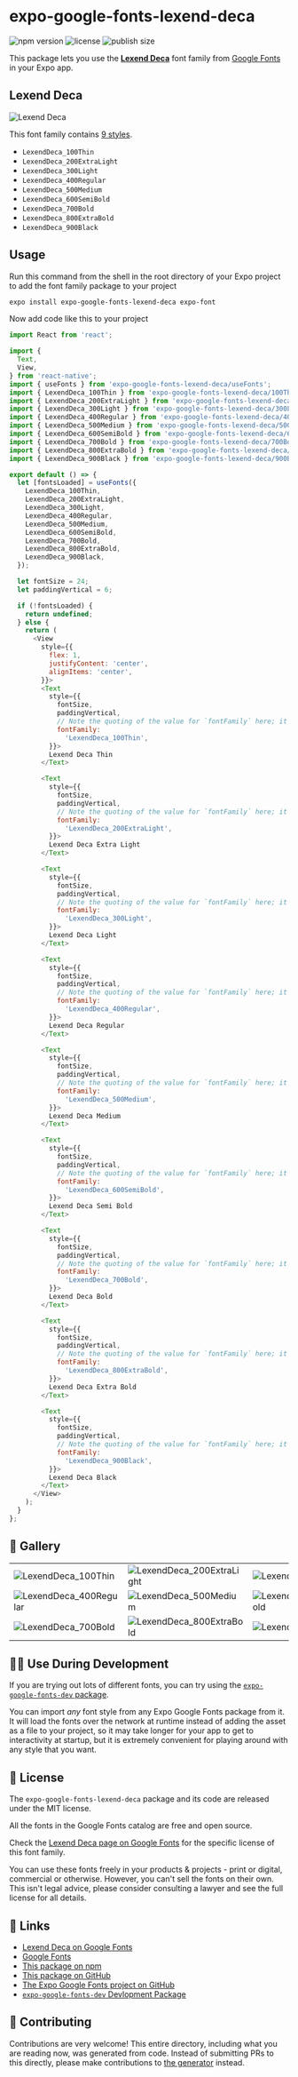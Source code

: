 # expo-google-fonts-lexend-deca

![npm version](https://flat.badgen.net/npm/v/expo-google-fonts-lexend-deca)
![license](https://flat.badgen.net/github/license/expo/google-fonts)
![publish size](https://flat.badgen.net/packagephobia/install/expo-google-fonts-lexend-deca)

This package lets you use the [**Lexend Deca**](https://fonts.google.com/specimen/Lexend+Deca) font family from [Google Fonts](https://fonts.google.com/) in your Expo app.

## Lexend Deca

![Lexend Deca](./font-family.png)

This font family contains [9 styles](#-gallery).

- `LexendDeca_100Thin`
- `LexendDeca_200ExtraLight`
- `LexendDeca_300Light`
- `LexendDeca_400Regular`
- `LexendDeca_500Medium`
- `LexendDeca_600SemiBold`
- `LexendDeca_700Bold`
- `LexendDeca_800ExtraBold`
- `LexendDeca_900Black`

## Usage

Run this command from the shell in the root directory of your Expo project to add the font family package to your project
```sh
expo install expo-google-fonts-lexend-deca expo-font
```

Now add code like this to your project
```js
import React from 'react';

import {
  Text,
  View,
} from 'react-native';
import { useFonts } from 'expo-google-fonts-lexend-deca/useFonts';
import { LexendDeca_100Thin } from 'expo-google-fonts-lexend-deca/100Thin';
import { LexendDeca_200ExtraLight } from 'expo-google-fonts-lexend-deca/200ExtraLight';
import { LexendDeca_300Light } from 'expo-google-fonts-lexend-deca/300Light';
import { LexendDeca_400Regular } from 'expo-google-fonts-lexend-deca/400Regular';
import { LexendDeca_500Medium } from 'expo-google-fonts-lexend-deca/500Medium';
import { LexendDeca_600SemiBold } from 'expo-google-fonts-lexend-deca/600SemiBold';
import { LexendDeca_700Bold } from 'expo-google-fonts-lexend-deca/700Bold';
import { LexendDeca_800ExtraBold } from 'expo-google-fonts-lexend-deca/800ExtraBold';
import { LexendDeca_900Black } from 'expo-google-fonts-lexend-deca/900Black';

export default () => {
  let [fontsLoaded] = useFonts({
    LexendDeca_100Thin,
    LexendDeca_200ExtraLight,
    LexendDeca_300Light,
    LexendDeca_400Regular,
    LexendDeca_500Medium,
    LexendDeca_600SemiBold,
    LexendDeca_700Bold,
    LexendDeca_800ExtraBold,
    LexendDeca_900Black,
  });

  let fontSize = 24;
  let paddingVertical = 6;

  if (!fontsLoaded) {
    return undefined;
  } else {
    return (
      <View
        style={{
          flex: 1,
          justifyContent: 'center',
          alignItems: 'center',
        }}>
        <Text
          style={{
            fontSize,
            paddingVertical,
            // Note the quoting of the value for `fontFamily` here; it expects a string!
            fontFamily:
              'LexendDeca_100Thin',
          }}>
          Lexend Deca Thin
        </Text>

        <Text
          style={{
            fontSize,
            paddingVertical,
            // Note the quoting of the value for `fontFamily` here; it expects a string!
            fontFamily:
              'LexendDeca_200ExtraLight',
          }}>
          Lexend Deca Extra Light
        </Text>

        <Text
          style={{
            fontSize,
            paddingVertical,
            // Note the quoting of the value for `fontFamily` here; it expects a string!
            fontFamily:
              'LexendDeca_300Light',
          }}>
          Lexend Deca Light
        </Text>

        <Text
          style={{
            fontSize,
            paddingVertical,
            // Note the quoting of the value for `fontFamily` here; it expects a string!
            fontFamily:
              'LexendDeca_400Regular',
          }}>
          Lexend Deca Regular
        </Text>

        <Text
          style={{
            fontSize,
            paddingVertical,
            // Note the quoting of the value for `fontFamily` here; it expects a string!
            fontFamily:
              'LexendDeca_500Medium',
          }}>
          Lexend Deca Medium
        </Text>

        <Text
          style={{
            fontSize,
            paddingVertical,
            // Note the quoting of the value for `fontFamily` here; it expects a string!
            fontFamily:
              'LexendDeca_600SemiBold',
          }}>
          Lexend Deca Semi Bold
        </Text>

        <Text
          style={{
            fontSize,
            paddingVertical,
            // Note the quoting of the value for `fontFamily` here; it expects a string!
            fontFamily:
              'LexendDeca_700Bold',
          }}>
          Lexend Deca Bold
        </Text>

        <Text
          style={{
            fontSize,
            paddingVertical,
            // Note the quoting of the value for `fontFamily` here; it expects a string!
            fontFamily:
              'LexendDeca_800ExtraBold',
          }}>
          Lexend Deca Extra Bold
        </Text>

        <Text
          style={{
            fontSize,
            paddingVertical,
            // Note the quoting of the value for `fontFamily` here; it expects a string!
            fontFamily:
              'LexendDeca_900Black',
          }}>
          Lexend Deca Black
        </Text>
      </View>
    );
  }
};

```

## 🔡 Gallery


||||
|-|-|-|
|![LexendDeca_100Thin](.//100Thin/LexendDeca_100Thin.ttf.png)|![LexendDeca_200ExtraLight](.//200ExtraLight/LexendDeca_200ExtraLight.ttf.png)|![LexendDeca_300Light](.//300Light/LexendDeca_300Light.ttf.png)||
|![LexendDeca_400Regular](.//400Regular/LexendDeca_400Regular.ttf.png)|![LexendDeca_500Medium](.//500Medium/LexendDeca_500Medium.ttf.png)|![LexendDeca_600SemiBold](.//600SemiBold/LexendDeca_600SemiBold.ttf.png)||
|![LexendDeca_700Bold](.//700Bold/LexendDeca_700Bold.ttf.png)|![LexendDeca_800ExtraBold](.//800ExtraBold/LexendDeca_800ExtraBold.ttf.png)|![LexendDeca_900Black](.//900Black/LexendDeca_900Black.ttf.png)||


## 👩‍💻 Use During Development

If you are trying out lots of different fonts, you can try using the [`expo-google-fonts-dev` package](https://github.com/freeboub/google-fonts/tree/master/font-packages/dev#readme).

You can import *any* font style from any Expo Google Fonts package from it. It will load the fonts
over the network at runtime instead of adding the asset as a file to your project, so it may take longer
for your app to get to interactivity at startup, but it is extremely convenient
for playing around with any style that you want.

## 📖 License

The `expo-google-fonts-lexend-deca` package and its code are released under the MIT license.

All the fonts in the Google Fonts catalog are free and open source.

Check the [Lexend Deca page on Google Fonts](https://fonts.google.com/specimen/Lexend+Deca) for the specific license of this font family.

You can use these fonts freely in your products & projects - print or digital, commercial or otherwise. However, you can't sell the fonts on their own. This isn't legal advice, please consider consulting a lawyer and see the full license for all details.

## 🔗 Links

- [Lexend Deca on Google Fonts](https://fonts.google.com/specimen/Lexend+Deca)
- [Google Fonts](https://fonts.google.com/)
- [This package on npm](https://www.npmjs.com/package/expo-google-fonts-lexend-deca)
- [This package on GitHub](https://github.com/freeboub/google-fonts/tree/master/font-packages/lexend-deca)
- [The Expo Google Fonts project on GitHub](https://github.com/freeboub/google-fonts)
- [`expo-google-fonts-dev` Devlopment Package](https://github.com/freeboub/google-fonts/tree/master/font-packages/dev)

## 🤝 Contributing

Contributions are very welcome! This entire directory, including what you are reading now, was generated from code. Instead of submitting PRs to this directly, please make contributions to [the generator](https://github.com/freeboub/google-fonts/tree/master/packages/generator) instead.
